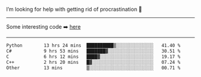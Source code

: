 I’m looking for help with getting rid of procrastination 🤔

-----

Some interesting code :arrow_right: [here](https://github.com/zhen8838/playground)

-----

<!--START_SECTION:waka-->

```txt
Python        13 hrs 24 mins  ██████████▒░░░░░░░░░░░░░░   41.40 %
C#            9 hrs 53 mins   ███████▓░░░░░░░░░░░░░░░░░   30.51 %
C             6 hrs 12 mins   ████▓░░░░░░░░░░░░░░░░░░░░   19.17 %
C++           2 hrs 20 mins   █▓░░░░░░░░░░░░░░░░░░░░░░░   07.24 %
Other         13 mins         ▒░░░░░░░░░░░░░░░░░░░░░░░░   00.71 %
```

<!--END_SECTION:waka-->

<!--
**zhen8838/zhen8838** is a ✨ _special_ ✨ repository because its `README.md` (this file) appears on your GitHub profile.

Here are some ideas to get you started:

- 🔭 I’m currently working on ...
- 🌱 I’m currently learning ...
- 👯 I’m looking to collaborate on ...
 ...
- 💬 Ask me about ...
- 📫 How to reach me: ...
- 😄 Pronouns: ...
- ⚡ Fun fact: ...
-->
